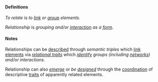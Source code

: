 #### Definitions

*To relate* is *to [link](https://github.com/gcassel/Modular-Organization-Terminology/blob/master/terms/link.md) or [group](https://github.com/gcassel/Modular-Organization-Terminology/blob/master/terms/group.md) elements.*

*Relationship* is *grouping and/or [interaction](https://github.com/gcassel/Modular-Organization-Terminology/blob/master/terms/interaction.md) as a [form](https://github.com/gcassel/Modular-Organization-Terminology/blob/master/terms/form.md)*.

#### Notes

Relationships can be [described](https://github.com/gcassel/Modular-Organization-Terminology/blob/master/terms/describe.md) through *semantic triples* which [link](https://github.com/gcassel/Modular-Organization-Terminology/blob/master/terms/link.md)  [elements](https://github.com/gcassel/Modular-Organization-Terminology/blob/master/terms/element.md) via *[relational traits](https://github.com/gcassel/Modular-Organization-Terminology/blob/master/terms/relational-trait.md)* which *[identify](https://github.com/gcassel/Modular-Organization-Terminology/edit/master/terms/identify.md) groups (including [networks](https://github.com/gcassel/Modular-Organization-Terminology/blob/master/terms/network.md)) and/or interactions*.

Relationship can also *[emerge](https://github.com/gcassel/Modular-Organization-Terminology/edit/master/terms/emerge.md)* or *be [designed](https://github.com/gcassel/Modular-Organization-Terminology/edit/master/terms/design.md)* through the [coordination](https://github.com/gcassel/Modular-Organization-Terminology/blob/master/terms/coordinate.md) of descriptive [traits](https://github.com/gcassel/Modular-Organization-Terminology/blob/master/terms/trait.md) of apparently related elements.
